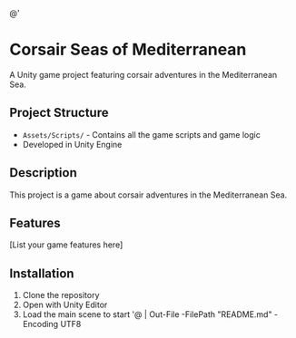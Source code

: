 @'
# Corsair Seas of Mediterranean

A Unity game project featuring corsair adventures in the Mediterranean Sea.

## Project Structure

- `Assets/Scripts/` - Contains all the game scripts and game logic
- Developed in Unity Engine

## Description

This project is a game about corsair adventures in the Mediterranean Sea.

## Features

[List your game features here]

## Installation

1. Clone the repository
2. Open with Unity Editor
3. Load the main scene to start
'@ | Out-File -FilePath "README.md" -Encoding UTF8